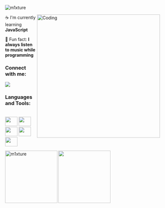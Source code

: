 <p align="left"> <img src="https://komarev.com/ghpvc/?username=m1xture&label=Profile%20views&color=0e75b6&style=flat" alt="m1xture" /> </p>
<img align="right" alt="Coding" width="400" src="https://37.media.tumblr.com/a4cfb0cf36b9936bb988cc0751bbb2f9/tumblr_n4xdautoDY1tax9aio1_500.gif">
<p>☕ I'm currently learning <b>JavaScript</b></p>
<p>🎸 Fun fact: <b>I always listen to music while programming</b></p>

<h3 align="left">Connect with me:</h3>
<p align="left">
  <div><a href="https://discordapp.com/users/1137391988417769583/" target="_blank"><img src="https://img.shields.io/badge/Discord-7289DA?style=for-the-badge&logo=discord&logoColor=white" target="_blank"></a> </div>
</p>

<h3 align="left">Languages and Tools:</h3>
<div style="display: inline_block"><br>
  <img height="30px" width="40px" src="https://cdn.jsdelivr.net/gh/devicons/devicon/icons/html5/html5-original.svg" />
  <img height="30px" width="40px" src="https://cdn.jsdelivr.net/gh/devicons/devicon/icons/css3/css3-original.svg" />
  <img height="30px" width="40px" src="https://cdn.jsdelivr.net/gh/devicons/devicon/icons/sass/sass-original.svg" />
  <img height="30px" width="40px" src="https://cdn.jsdelivr.net/gh/devicons/devicon/icons/bootstrap/bootstrap-original.svg" />
  <img height="30px" width="40px" src="https://cdn.jsdelivr.net/gh/devicons/devicon/icons/javascript/javascript-original.svg" />
</div>

<p ><img height="170em" align="left" src="https://github-readme-stats.vercel.app/api/top-langs?username=m1xture&show_icons=true&locale=en&layout=compact&theme=synthwave" alt="m1xture" /></p>

<p ><img  height="170em" align="center" src="https://github-readme-stats.vercel.app/api?username=m1xture&theme=synthwave" /></p>
